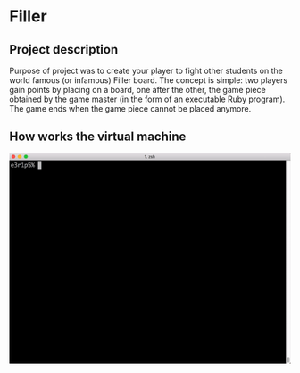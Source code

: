 # Filler

## Project description

Purpose of project was to create your player to fight other students on the world famous (or infamous) Filler board. The concept is simple: two players gain points by placing on a board, one after the other, the game piece obtained by the game master (in the form of an executable Ruby program). The game ends when the game piece cannot be placed anymore.

## How works the virtual machine

![](https://github.com/samymy/Filler/blob/master/readme/Filler.gif)

